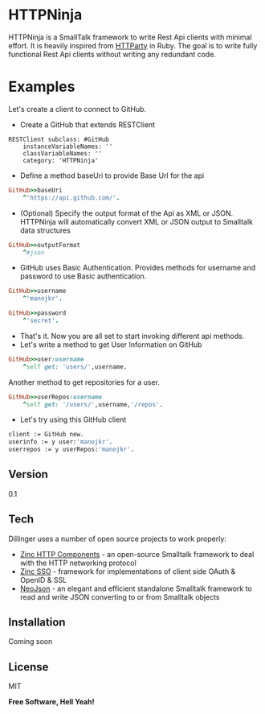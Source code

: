 HTTPNinja
=========

HTTPNinja is a SmallTalk framework to write Rest Api clients with minimal effort. It is heavily inspired from [HTTParty] in Ruby. The goal is to write fully functional Rest Api clients without writing any redundant code. 

Examples
==========
Let's create a client to connect to GitHub. 

 - Create a GitHub that extends RESTClient
```smalltalk
RESTClient subclass: #GitHub
	instanceVariableNames: ''
	classVariableNames: ''
	category: 'HTTPNinja'
```

 - Define a method baseUri to provide Base Url for the api
```ruby
GitHub>>baseUri
	^'https://api.github.com/'.
```

 - (Optional) Specify the output format of the Api as XML or JSON. HTTPNinja will automatically convert XML or JSON output to Smalltalk data structures 
```ruby 
GitHub>>outputFormat
	^#json
```

 - GitHub uses Basic Authentication. Provides methods for username and password to use Basic authentication.
```ruby 
GitHub>>username
	^'manojkr'.
```
```ruby 
GitHub>>password
	^'secret'.
```

 - That's it. Now you are all set to start invoking different api methods. 
 - Let's write a method to get User Information on GitHub
```ruby 
GitHub>>user:username
	^self get: 'users/',username.
```
Another method to get repositories for a user.
```ruby 
GitHub>>userRepos:username
	^self get: '/users/',username,'/repos'.
```
 - Let's try using this GitHub client
```sh
client := GitHub new.
userinfo := y user:'manojkr'.
userrepos := y userRepos:'manojkr'.
```

Version
----

0.1

Tech
-----------

Dillinger uses a number of open source projects to work properly:

* [Zinc HTTP Components] - an open-source Smalltalk framework to deal with the HTTP networking protocol
* [Zinc SSO] - framework for implementations of client side OAuth & OpenID & SSL
* [NeoJson] - an elegant and efficient standalone Smalltalk framework to read and write JSON converting to or from Smalltalk objects

Installation
--------------
Coming soon

License
----

MIT

**Free Software, Hell Yeah!**

[HTTParty]: https://github.com/jnunemaker/httparty
[Zinc HTTP Components]: http://zn.stfx.eu/zn/index.html
[Zinc SSO]: https://github.com/svenvc/docs/blob/master/zinc/zinc-sso-paper.md
[NeoJson]: http://stfx.eu/neojson/
